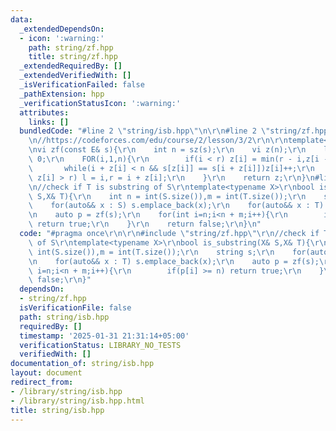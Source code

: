 ```yaml
---
data:
  _extendedDependsOn:
  - icon: ':warning:'
    path: string/zf.hpp
    title: string/zf.hpp
  _extendedRequiredBy: []
  _extendedVerifiedWith: []
  _isVerificationFailed: false
  _pathExtension: hpp
  _verificationStatusIcon: ':warning:'
  attributes:
    links: []
  bundledCode: "#line 2 \"string/isb.hpp\"\n\r\n#line 2 \"string/zf.hpp\"\n\r\n//https://i.ibb.co/jkCpXcq/image.png\r\
    \n//https://codeforces.com/edu/course/2/lesson/3/2\r\n\r\ntemplate<typename E>\r\
    \nvi zf(const E& s){\r\n    int n = sz(s);\r\n    vi z(n);\r\n    ll l = 0,r =\
    \ 0;\r\n    FOR(i,1,n){\r\n        if(i < r) z[i] = min(r - i,z[i - l]);\r\n \
    \       while(i + z[i] < n && s[z[i]] == s[i + z[i]])z[i]++;\r\n        if(i +\
    \ z[i] > r) l = i,r = i + z[i];\r\n    }\r\n    return z;\r\n}\n#line 4 \"string/isb.hpp\"\
    \n//check if T is substring of S\r\ntemplate<typename X>\r\nbool is_substring(X&\
    \ S,X& T){\r\n    int n = int(S.size()),m = int(T.size());\r\n    string s;\r\n\
    \    for(auto&& x : S) s.emplace_back(x);\r\n    for(auto&& x : T) s.emplace_back(x);\r\
    \n    auto p = zf(s);\r\n    for(int i=n;i<n + m;i++){\r\n        if(p[i] >= n)\
    \ return true;\r\n    }\r\n    return false;\r\n}\n"
  code: "#pragma once\r\n\r\n#include \"string/zf.hpp\"\r\n//check if T is substring\
    \ of S\r\ntemplate<typename X>\r\nbool is_substring(X& S,X& T){\r\n    int n =\
    \ int(S.size()),m = int(T.size());\r\n    string s;\r\n    for(auto&& x : S) s.emplace_back(x);\r\
    \n    for(auto&& x : T) s.emplace_back(x);\r\n    auto p = zf(s);\r\n    for(int\
    \ i=n;i<n + m;i++){\r\n        if(p[i] >= n) return true;\r\n    }\r\n    return\
    \ false;\r\n}"
  dependsOn:
  - string/zf.hpp
  isVerificationFile: false
  path: string/isb.hpp
  requiredBy: []
  timestamp: '2025-01-31 21:31:14+05:00'
  verificationStatus: LIBRARY_NO_TESTS
  verifiedWith: []
documentation_of: string/isb.hpp
layout: document
redirect_from:
- /library/string/isb.hpp
- /library/string/isb.hpp.html
title: string/isb.hpp
---
```

